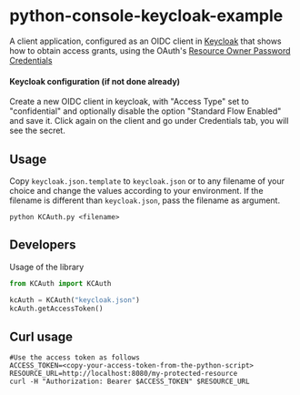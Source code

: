 # python-console-keycloak-example

A client application, configured as an OIDC client in [Keycloak](https://www.keycloak.org/) that shows how to obtain access grants, using the OAuth's [Resource Owner Password Credentials](https://tools.ietf.org/html/rfc6749#section-1.3.3)


#### Keycloak configuration (if not done already)

Create a new OIDC client in keycloak, with "Access Type" set to "confidential" and optionally disable the option "Standard Flow Enabled" and save it.
Click again on the client and go under Credentials tab, you will see the secret.

## Usage
Copy `keycloak.json.template` to `keycloak.json` or to any filename of your choice and change the values according to your environment.
If the filename is different than `keycloak.json`, pass the filename as argument. 
```shell
python KCAuth.py <filename>
```

## Developers
Usage of the library
```python
from KCAuth import KCAuth

kcAuth = KCAuth("keycloak.json")
kcAuth.getAccessToken()
```

## Curl usage

```shell
#Use the access token as follows
ACCESS_TOKEN=<copy-your-access-token-from-the-python-script>
RESOURCE_URL=http://localhost:8080/my-protected-resource
curl -H "Authorization: Bearer $ACCESS_TOKEN" $RESOURCE_URL
```
